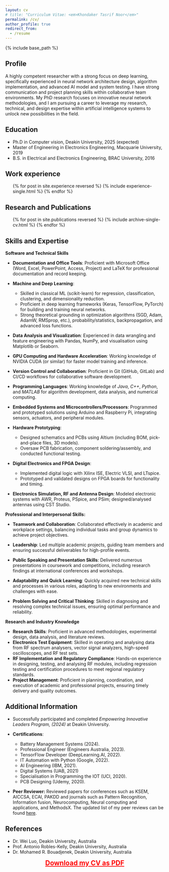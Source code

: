 ```yaml
---
layout: cv
# title: "Curriculum Vitae: <em>Khondaker Tasrif Noor</em>"
permalink: /cv/
author_profile: true
redirect_from:
  - /resume
---
```


{% include base_path %}

## Profile

A highly competent researcher with a strong focus on deep learning, specifically experienced in neural network architecture design, algorithm implementation, and advanced AI model and system testing. I have strong communication and project planning skills within collaborative team environments. My PhD research focuses on innovative neural network methodologies, and I am pursuing a career to leverage my research, technical, and design expertise within artificial intelligence systems to unlock new possibilities in the field.

## Education

* Ph.D in Computer vision, Deakin University, 2025 (expected)
* Master of Engineering in Electronics Engineering, Macquarie University, 2019
* B.S. in Electrical and Electronics Engineering, BRAC University, 2016

## Work experience

  <ul>
    {% for post in site.experience reversed %}
      {% include experience-single.html %}
    {% endfor %}
  </ul>

## Research and Publications

  <ul>{% for post in site.publications reversed %}
    {% include archive-single-cv.html %}
  {% endfor %}</ul>
  
## Skills and Expertise

**Software and Technical Skills**
- **Documentation and Office Tools**: Proficient with Microsoft Office (Word, Excel, PowerPoint, Access, Project) and LaTeX for professional documentation and record keeping.

- **Machine and Deep Learning**:
    - Skilled in classical ML (scikit-learn) for regression, classification, clustering, and dimensionality reduction.
    - Proficient in deep learning frameworks (Keras, TensorFlow, PyTorch) for building and training neural networks.
    - Strong theoretical grounding in optimization algorithms (SGD, Adam, AdamW, RMSprop, etc.), probability/statistics, backpropagation, and advanced loss functions.

- **Data Analysis and Visualization**: Experienced in data wrangling and feature engineering with Pandas, NumPy, and visualisation using Matplotlib or Seaborn.

- **GPU Computing and Hardware Acceleration**: Working knowledge of NVIDIA CUDA (or similar) for faster model training and inference.

- **Version Control and Collaboration**: Proficient in Git (GitHub, GitLab) and CI/CD workflows for collaborative software development.

- **Programming Languages**: Working knowledge of *Java*, *C++*, *Python*, and *MATLAB* for algorithm development, data analysis, and numerical computing.

- **Embedded Systems and Microcontrollers/Processors**: Programmed and prototyped solutions using Arduino and Raspberry Pi, integrating sensors, actuators, and peripheral modules.

- **Hardware Prototyping**:
    - Designed schematics and PCBs using Altium (including BOM, pick-and-place files, 3D models).
    - Oversaw PCB fabrication, component soldering/assembly, and conducted functional testing.

- **Digital Electronics and FPGA Design**:
    - Implemented digital logic with Xilinx ISE, Electric VLSI, and LTspice.
    - Prototyped and validated designs on FPGA boards for functionality and timing.

- **Electronics Simulation, RF and Antenna Design**: Modeled electronic systems with AWR, Proteus, PSpice, and PSim; designed/analysed antennas using CST Studio.

**Professional and Interpersonal Skills:**
- **Teamwork and Collaboration**: Collaborated effectively in academic and workplace settings, balancing individual tasks and group dynamics to achieve project objectives.

- **Leadership**: Led multiple academic projects, guiding team members and ensuring successful deliverables for high-profile events.

- **Public Speaking and Presentation Skills**: Delivered numerous presentations in coursework and competitions, including research findings at international conferences and workshops.

- **Adaptability and Quick Learning**: Quickly acquired new technical skills and processes in various roles, adapting to new environments and challenges with ease.

- **Problem Solving and Critical Thinking**: Skilled in diagnosing and resolving complex technical issues, ensuring optimal performance and reliability.


**Research and Industry Knowledge**
- **Research Skills**: Proficient in advanced methodologies, experimental design, data analysis, and literature reviews.
- **Electronics Test Equipment**: Skilled in operating and analysing data from RF spectrum analysers, vector signal analyzers, high-speed oscilloscopes, and RF test sets.
- **RF Implementation and Regulatory Compliance**: Hands-on experience in designing, testing, and analysing RF modules, including regression testing and certification procedures to meet regional regulatory standards.
- **Project Management**: Proficient in planning, coordination, and execution of academic and professional projects, ensuring timely delivery and quality outcomes.

## Additional Information

- Successfully participated and completed *Empowering Innovative Leaders Program, (2024)* at Deakin University.

- **Certifications**:
    - Battery Management Systems (2024).
    - Professional Engineer (Engineers Australia, 2023).
    - TensorFlow Developer (DeepLearning.AI, 2022).
    - IT Automation with Python (Google, 2022).
    - AI Engineering (IBM, 2021).
    - Digital Systems (UAB, 2021)
    - Specialisation in Programming the IOT (UCI, 2020).
    - PCB Designing (Udemy, 2020).

- **Peer Reviewer:** Reviewed papers for conferences such as KSEM, AICCSA, ECAI, PAKDD and journals such as Pattern Recognition, Information fusion, Neurocomputing, Neural computing and applications, and MethodsX. The updated list of my peer reviews can be found [here](https://orcid.org/0000-0002-4259-9539#:~:text=Peer%20review%20(16%20reviews%C2%A0for%207%20publications/grants)).

## References

- Dr. Wei Luo, Deakin University, Australia
- Prof. Antonio Robles-Kelly, Deakin University, Australia
- Dr. Mohamed R. Bouadjenek, Deakin University, Australia


<p align="center">
  <a href="/files/KTNoor_CV.pdf" style="color: red; font-size: 1.5em; font-weight: bold;">
    Download my CV as PDF
  </a>
</p>